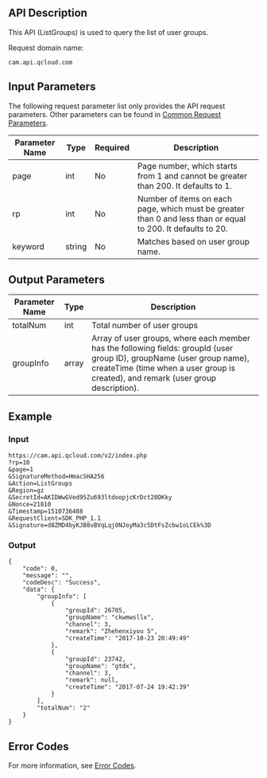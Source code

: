 ## API Description

This API (ListGroups) is used to query the list of user groups.

Request domain name:

```
cam.api.qcloud.com
```

## Input Parameters

The following request parameter list only provides the API request parameters. Other parameters can be found in [Common Request Parameters](https://cloud.tencent.com/document/api/213/6976).

| Parameter Name | Type | Required | Description |
| -------- | ------ | ---- | ------------------------------------- |
| page | int | No | Page number, which starts from 1 and cannot be greater than 200. It defaults to 1. |
| rp | int | No | Number of items on each page, which must be greater than 0 and less than or equal to 200. It defaults to 20. |
| keyword | string | No | Matches based on user group name. |

## Output Parameters

| Parameter Name | Type | Description |
| --------- | ----- | ------------------------------------------------------------ |
| totalNum | int | Total number of user groups |
| groupInfo | array | Array of user groups, where each member has the following fields: groupId (user group ID), groupName (user group name), createTime (time when a user group is created), and remark (user group description). |

## Example

### Input

```
https://cam.api.qcloud.com/v2/index.php
?rp=10
&page=1
&SignatureMethod=HmacSHA256
&Action=ListGroups
&Region=gz
&SecretId=AKIDWwGVed95Zu693ltdoopjcKrDct20DKky
&Nonce=21810
&Timestamp=1510736488
&RequestClient=SDK_PHP_1.1
&Signature=d8ZMD4byKJB0vBVqLqj0NJoyMa3c5DtFsZcbw1oLCEk%3D
```

### Output

```
{
    "code": 0,
    "message": "",
    "codeDesc": "Success",
    "data": {
        "groupInfo": [
            {
                "groupId": 26705,
                "groupName": "ckwmwsllx",
                "channel": 3,
                "remark": "Zhehenxiyou 5",
                "createTime": "2017-10-23 20:49:49"
            },
            {
                "groupId": 23742,
                "groupName": "gtdx",
                "channel": 3,
                "remark": null,
                "createTime": "2017-07-24 19:42:39"
            }
        ],
        "totalNum": "2"
    }
}
```

## Error Codes

For more information, see [Error Codes](https://cloud.tencent.com/document/product/598/13884).

